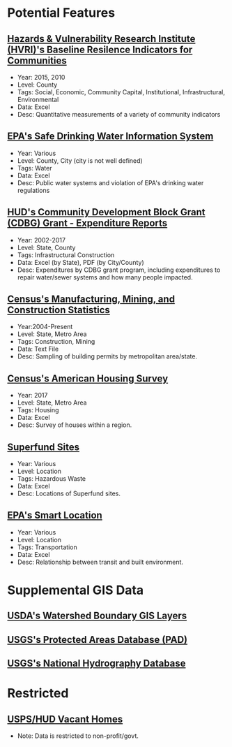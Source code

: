 # Potential Features
## [Hazards & Vulnerability Research Institute (HVRI)'s Baseline Resilence Indicators for Communities](http://artsandsciences.sc.edu/geog/hvri/bric)
- Year: 2015, 2010
- Level: County
- Tags: Social, Economic, Community Capital, Institutional, Infrastructural, Environmental
- Data: Excel
- Desc: Quantitative measurements of a variety of community indicators

## [EPA's Safe Drinking Water Information System](https://www3.epa.gov/enviro/facts/sdwis/search.html)
- Year: Various
- Level: County, City (city is not well defined)
- Tags: Water
- Data: Excel
- Desc: Public water systems and violation of EPA's drinking water regulations

## [HUD's Community Development Block Grant (CDBG) Grant - Expenditure Reports](https://www.hudexchange.info/programs/cdbg/cdbg-expenditure-reports/)
- Year: 2002-2017
- Level: State, County
- Tags: Infrastructural Construction
- Data: Excel (by State), PDF (by City/County)
- Desc: Expenditures by CDBG grant program, including expenditures to repair water/sewer systems and how many people impacted.

## [Census's Manufacturing, Mining, and Construction Statistics](https://www.census.gov/construction/bps/)
- Year:2004-Present
- Level: State, Metro Area
- Tags: Construction, Mining
- Data: Text File
- Desc: Sampling of building permits by metropolitan area/state.

## [Census's American Housing Survey](https://www.census.gov/programs-surveys/ahs/data/2017/ahs-2017-public-use-file--puf-/2017-ahs-metropolitan-puf-microdata.html)
- Year: 2017
- Level: State, Metro Area
- Tags: Housing
- Data: Excel
- Desc: Survey of houses within a region.

## [Superfund Sites](https://www.epa.gov/superfund/superfund-data-and-reports)
- Year: Various
- Level: Location
- Tags: Hazardous Waste
- Data: Excel
- Desc: Locations of Superfund sites.

## [EPA's Smart Location](https://www.epa.gov/smartgrowth/smart-location-mapping#SLD)
- Year: Various
- Level: Location
- Tags: Transportation
- Data: Excel
- Desc: Relationship between transit and built environment.

# Supplemental GIS Data

## [USDA's Watershed Boundary GIS Layers](https://www.nrcs.usda.gov/wps/portal/nrcs/main/national/water/watersheds/dataset/)

## [USGS's Protected Areas Database (PAD)](http://gapanalysis.usgs.gov/padus/data/)

## [USGS's National Hydrography Database](http://nhd.usgs.gov/)

# Restricted

## [USPS/HUD Vacant Homes](https://www.huduser.gov/portal/datasets/usps.html)
- Note: Data is restricted to non-profit/govt.
